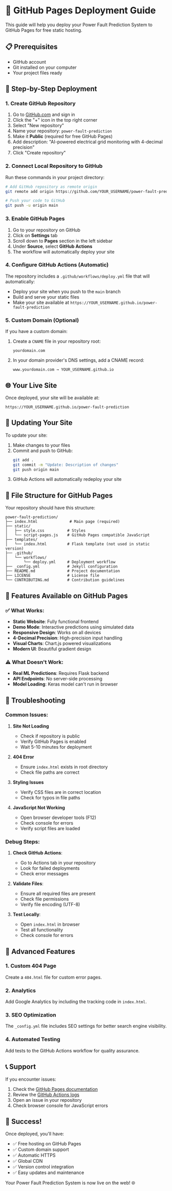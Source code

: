 # 🚀 GitHub Pages Deployment Guide

This guide will help you deploy your Power Fault Prediction System to GitHub Pages for free static hosting.

## 📋 Prerequisites

- GitHub account
- Git installed on your computer
- Your project files ready

## 🔧 Step-by-Step Deployment

### 1. Create GitHub Repository

1. Go to [GitHub.com](https://github.com) and sign in
2. Click the "+" icon in the top right corner
3. Select "New repository"
4. Name your repository: `power-fault-prediction`
5. Make it **Public** (required for free GitHub Pages)
6. Add description: "AI-powered electrical grid monitoring with 4-decimal precision"
7. Click "Create repository"

### 2. Connect Local Repository to GitHub

Run these commands in your project directory:

```bash
# Add GitHub repository as remote origin
git remote add origin https://github.com/YOUR_USERNAME/power-fault-prediction.git

# Push your code to GitHub
git push -u origin main
```

### 3. Enable GitHub Pages

1. Go to your repository on GitHub
2. Click on **Settings** tab
3. Scroll down to **Pages** section in the left sidebar
4. Under **Source**, select **GitHub Actions**
5. The workflow will automatically deploy your site

### 4. Configure GitHub Actions (Automatic)

The repository includes a `.github/workflows/deploy.yml` file that will automatically:
- Deploy your site when you push to the `main` branch
- Build and serve your static files
- Make your site available at `https://YOUR_USERNAME.github.io/power-fault-prediction`

### 5. Custom Domain (Optional)

If you have a custom domain:

1. Create a `CNAME` file in your repository root:
   ```
   yourdomain.com
   ```
2. In your domain provider's DNS settings, add a CNAME record:
   ```
   www.yourdomain.com → YOUR_USERNAME.github.io
   ```

## 🌐 Your Live Site

Once deployed, your site will be available at:
```
https://YOUR_USERNAME.github.io/power-fault-prediction
```

## 🔄 Updating Your Site

To update your site:

1. Make changes to your files
2. Commit and push to GitHub:
   ```bash
   git add .
   git commit -m "Update: Description of changes"
   git push origin main
   ```
3. GitHub Actions will automatically redeploy your site

## 📁 File Structure for GitHub Pages

Your repository should have this structure:
```
power-fault-prediction/
├── index.html              # Main page (required)
├── static/
│   ├── style.css          # Styles
│   └── script-pages.js    # GitHub Pages compatible JavaScript
├── templates/
│   └── index.html         # Flask template (not used in static version)
├── .github/
│   └── workflows/
│       └── deploy.yml     # Deployment workflow
├── _config.yml            # Jekyll configuration
├── README.md              # Project documentation
├── LICENSE                # License file
└── CONTRIBUTING.md        # Contribution guidelines
```

## 🎯 Features Available on GitHub Pages

### ✅ What Works:
- **Static Website**: Fully functional frontend
- **Demo Mode**: Interactive predictions using simulated data
- **Responsive Design**: Works on all devices
- **4-Decimal Precision**: High-precision input handling
- **Visual Charts**: Chart.js powered visualizations
- **Modern UI**: Beautiful gradient design

### ⚠️ What Doesn't Work:
- **Real ML Predictions**: Requires Flask backend
- **API Endpoints**: No server-side processing
- **Model Loading**: Keras model can't run in browser

## 🔧 Troubleshooting

### Common Issues:

1. **Site Not Loading**
   - Check if repository is public
   - Verify GitHub Pages is enabled
   - Wait 5-10 minutes for deployment

2. **404 Error**
   - Ensure `index.html` exists in root directory
   - Check file paths are correct

3. **Styling Issues**
   - Verify CSS files are in correct location
   - Check for typos in file paths

4. **JavaScript Not Working**
   - Open browser developer tools (F12)
   - Check console for errors
   - Verify script files are loaded

### Debug Steps:

1. **Check GitHub Actions**:
   - Go to Actions tab in your repository
   - Look for failed deployments
   - Check error messages

2. **Validate Files**:
   - Ensure all required files are present
   - Check file permissions
   - Verify file encoding (UTF-8)

3. **Test Locally**:
   - Open `index.html` in browser
   - Test all functionality
   - Check console for errors

## 🚀 Advanced Features

### 1. Custom 404 Page
Create a `404.html` file for custom error pages.

### 2. Analytics
Add Google Analytics by including the tracking code in `index.html`.

### 3. SEO Optimization
The `_config.yml` file includes SEO settings for better search engine visibility.

### 4. Automated Testing
Add tests to the GitHub Actions workflow for quality assurance.

## 📞 Support

If you encounter issues:

1. Check the [GitHub Pages documentation](https://docs.github.com/en/pages)
2. Review the [GitHub Actions logs](https://docs.github.com/en/actions)
3. Open an issue in your repository
4. Check browser console for JavaScript errors

## 🎉 Success!

Once deployed, you'll have:
- ✅ Free hosting on GitHub Pages
- ✅ Custom domain support
- ✅ Automatic HTTPS
- ✅ Global CDN
- ✅ Version control integration
- ✅ Easy updates and maintenance

Your Power Fault Prediction System is now live on the web! 🌐



